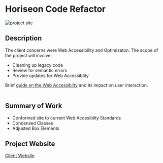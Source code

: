 # Horiseon Code Refactor
![project site](https://wp-en.oberlo.com/wp-content/uploads/2019/03/SEO-article-header.png)

## Description
The client concerns were Web Accessibility and Optimizaton. The scope of the project will involve: 
- Cleaning up legacy code 
- Review for semantic errors 
- Provide updates for Web Accessiblity 

Brief [guide on the Web Accessiblity](https://www.w3.org/standards/webdesign/accessibility) and its impact on user interaction.
<br><br>

## Summary of Work
- Conformed site to current Web Accesiblity Standards
- Condensed Classes
- Adjusted Box Elements

## Project Website

[Client Website](https://klvvr.github.io/newHomework/) 



